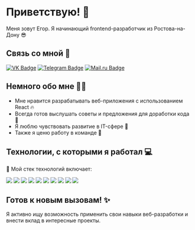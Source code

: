 # Приветствую! 👋

Меня зовут Егор. Я начинающий frontend-разработчик из Ростова-на-Дону 😎

## Связь со мной 📱
<a href="https://vk.com/egor.keen"><img src="https://img.shields.io/badge/Вконтакте-0077FF?style=for-the-badge&logo=vk&logoColor=white" alt="VK Badge"/></a> <a href="https://t.me/egorkeen"><img src="https://img.shields.io/badge/Telegram-26A5E4?style=for-the-badge&logo=telegram&logoColor=white" alt="Telegram Badge"/></a> <a href="mailto:egor.keen@mail.ru"><img src="https://img.shields.io/badge/Mail.ru-005FF9?style=for-the-badge&logo=maildotru&logoColor=white" alt="Mail.ru Badge"/></a>

## Немного обо мне 🙋‍♂️
- Мне нравится разрабатывать веб-приложения с использованием React 🔥
- Всегда готов выслушать советы и предложения для доработки кода 🌱
- Я люблю чувствовать развитие в IT-сфере 🚀
- Также я ценю работу в команде 🤝

## Технологии, с которыми я работал 💻

🔨 Мой стек технологий включает:

<img src="https://img.shields.io/badge/HTML5-E34F26?style=for-the-badge&logo=html5&logoColor=white"/> <img src="https://img.shields.io/badge/CSS3-1572B6?style=for-the-badge&logo=css3&logoColor=white"/> <img src="https://img.shields.io/badge/SASS-CC6699?style=for-the-badge&logo=sass&logoColor=white"/> <img src="https://img.shields.io/badge/JavaScript-F7DF1E?style=for-the-badge&logo=javascript&logoColor=white"/> <img src="https://img.shields.io/badge/TypeScript-3178C6?style=for-the-badge&logo=typescript&logoColor=white"/> <img src="https://img.shields.io/badge/React-61DAFB?style=for-the-badge&logo=react&logoColor=white"/> <img src="https://img.shields.io/badge/redux-764ABC?style=for-the-badge&logo=redux&logoColor=white"/> <img src="https://img.shields.io/badge/Node.js-339933?style=for-the-badge&logo=nodedotjs&logoColor=white"/> <img src="https://img.shields.io/badge/Express.js-000000?style=for-the-badge&logo=express&logoColor=white"/> <img src="https://img.shields.io/badge/Webpack-8DD6F9?style=for-the-badge&logo=webpack&logoColor=white"/>


## Готов к новым вызовам! ✨
Я активно ищу возможность применить свои навыки веб-разработки и внести вклад в интересные проекты.
